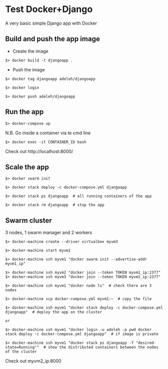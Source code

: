 # Test Docker+Django

A very basic simple Django app with Docker


## Build and push the app image

- Create the image

```
$> docker build -t djangoapp .
```

- Push the image

```
$> docker tag djangoapp adeleh/djangoapp

$> docker login 

$> docker push adeleh/djangoapp
```


## Run the app

```
$> docker-compose up
```

N.B. Go inside a container via te cmd line

```
$> docker exec -it CONTAINER_ID bash
```

Check out http://localhost:8000/


## Scale the app

```
$> docker swarm init

$> docker stack deploy -c docker-compose.yml djangoapp

$> docker stack ps djangoapp  # all running containers of the app

$> docker stack rm djangoapp  # stop the app 
```


## Swarm cluster

3 nodes, 1 swarm manager and 2 workers

```
$> docker-machine create --driver virtualbox myvm3

$> docker-machine start myvm1

$> docker-machine ssh myvm1 "docker swarm init --advertise-addr myvm1_ip"

$> docker-machine ssh myvm2 "docker join --token TOKEN myvm1_ip:2377"
$> docker-machine ssh myvm3 "docker join --token TOKEN myvm1_ip:2377"

$> docker-machine ssh myvm1 "docker node ls"  # check there are 3 nodes

$> docker-machine scp docker-compose.yml myvm1:~  # copy the file

$> docker-machine ssh myvm1 "docker stack deploy -c docker-compose.yml djangoapp"  # deploy the app on the cluster

or 

$> docker-machine ssh myvm1 "docker login -u adeleh -p pwd docker stack deploy -c docker-compose.yml djangoapp"  # if image is private

$> docker-machine ssh myvm1 "docker stack ps djangoapp -f "desired-state=Running""  # show the distributed containers between the nodes of the cluster

```

Check out myvm2_ip:8000


